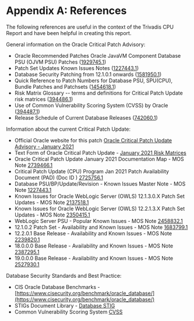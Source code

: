# Appendix A: References

The following references are useful in the context of the Trivadis CPU Report and have been helpful in creating this report.

General information on the Oracle Critical Patch Advisory:

- Oracle Recommended Patches Oracle JavaVM Component Database PSU (OJVM PSU) Patches ([1929745.1](https://support.oracle.com/epmos/faces/DocumentDisplay?id=1929745.1))
- Patch Set Updates Known Issues Notes ([1227443.1](https://support.oracle.com/epmos/faces/DocumentDisplay?id=1227443.1))
- Database Security Patching from 12.1.0.1 onwards ([1581950.1](https://support.oracle.com/epmos/faces/DocumentDisplay?id=1581950.1))
- Quick Reference to Patch Numbers for Database PSU, SPU(CPU), Bundle Patches and Patchsets ([1454618.1](https://support.oracle.com/epmos/faces/DocumentDisplay?id=1454618.1))
- Risk Matrix Glossary -- terms and definitions for Critical Patch Update risk matrices  ([394486.1](https://support.oracle.com/epmos/faces/DocumentDisplay?id=394486.1))
- Use of Common Vulnerability Scoring System (CVSS) by Oracle ([394487.1](https://support.oracle.com/epmos/faces/DocumentDisplay?id=394487.1))
- Release Schedule of Current Database Releases ([742060.1](https://support.oracle.com/epmos/faces/DocumentDisplay?id=742060.1))

Information about the current Critical Patch Update:

- Official Oracle website for this patch [Oracle Critical Patch Update Advisory - January 2021](https://www.oracle.com/security-alerts/cpujan2021.html)
- Text Form of Oracle Critical Patch Update - [January 2021 Risk Matrices](https://www.oracle.com/security-alerts/cpujan2021verbose.html)
- Oracle Critical Patch Update January 2021 Documentation Map - MOS Note [2739466.1](https://support.oracle.com/epmos/faces/DocumentDisplay?id=2739466.1)
- Critical Patch Update (CPU) Program Jan 2021 Patch Availability Document (PAD) (Doc ID ) [2725756.1](https://support.oracle.com/epmos/faces/DocumentDisplay?id=2725756.1)
- Database PSU/BP/Update/Revision - Known Issues Master Note - MOS Note [1227443.1](https://support.oracle.com/epmos/faces/DocumentDisplay?id=1227443.1)
- Known Issues for Oracle WebLogic Server (OWLS) 12.1.3.0.X Patch Set Updates - MOS Note [2137518.1](https://support.oracle.com/epmos/faces/DocumentDisplay?id=2137518.1)
- Known Issues for Oracle WebLogic Server (OWLS) 12.2.1.3.X Patch Set Updates - MOS Note [2350415.1](https://support.oracle.com/epmos/faces/DocumentDisplay?id=2350415.1)
- WebLogic Server PSU - Popular Known Issues - MOS Note [2458832.1](https://support.oracle.com/epmos/faces/DocumentDisplay?id=2458832.1)
- 12.1.0.2 Patch Set - Availability and Known Issues - MOS Note [1683799.1](https://support.oracle.com/epmos/faces/DocumentDisplay?id=1683799.1)
- 12.2.0.1 Base Release - Availability and Known Issues - MOS Note [2239820.1](https://support.oracle.com/epmos/faces/DocumentDisplay?id=2239820.1)
- 18.0.0.0 Base Release - Availability and Known Issues - MOS Note [2387295.1](https://support.oracle.com/epmos/faces/DocumentDisplay?id=2387295.1)
- 19.0.0.0 Base Release - Availability and Known Issues - MOS Note [2527930.1](https://support.oracle.com/epmos/faces/DocumentDisplay?id=2527930.1)

Database Security Standards and Best Practice:

- CIS Oracle Database Benchmarks - [https://www.cisecurity.org/benchmark/oracle_database/](https://www.cisecurity.org/benchmark/oracle_database/)
- STIGs Document Library - [Database STIG](https://public.cyber.mil/stigs/downloads/?_dl_facet_stigs=app-security%2Cdatabase)
- Common Vulnerability Scoring System [CVSS](http://www.first.org/cvss/)
